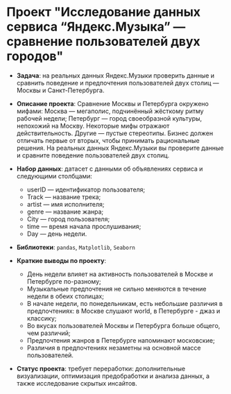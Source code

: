 # Проект "Исследование данных сервиса “Яндекс.Музыка” — сравнение пользователей двух городов"
- **Задача**: на реальных данных Яндекс.Музыки проверить данные и сравнить поведение и предпочтения пользователей двух столиц — Москвы и Санкт-Петербурга.  

- **Описание проекта**: Сравнение Москвы и Петербурга окружено мифами: Москва — мегаполис, подчинённый жёсткому ритму рабочей недели; Петербург — город своеобразной культуры, непохожий на Москву. Некоторые мифы отражают действительность. Другие — пустые стереотипы. Бизнес должен отличать первые от вторых, чтобы принимать рациональные решения. На реальных данных Яндекс.Музыки вы проверите данные и сравните поведение пользователей двух столиц.

- **Набор данных**: датасет с данными об объявлениях сервиса и следующими столбцами:
    - userID — идентификатор пользователя;
    - Track — название трека;
    - artist — имя исполнителя;
    - genre — название жанра;
    - City — город пользователя;
    - time — время начала прослушивания;
    - Day — день недели.

- **Библиотеки**: `pandas`, `Matplotlib`, `Seaborn`

- **Краткие выводы по проекту**:
    - День недели влияет на активность пользователей в Москве и Петербурге по-разному;
    - Музыкальные предпочтения не сильно меняются в течение недели в обеих столицах;
    - В начале недели, по понедельникам, есть небольшие различия в предпочтениях: в Москве слушают world, в Петербурге - джаз и классику;
    - Во вкусах пользователей Москвы и Петербурга больше общего, чем различий;
    - Предпочтения жанров в Петербурге напоминают московские;
    - Различия в предпочтениях незаметны на основной массе пользователей.

- **Статус проекта**: требует переработки: дополнительные визуализации, оптимизация предобработки и анализа данных, а также исследование скрытых инсайтов.
